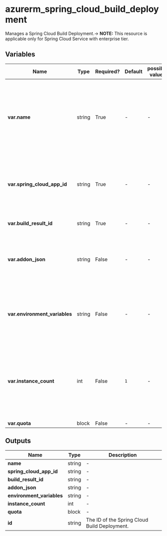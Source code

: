 # azurerm_spring_cloud_build_deployment

Manages a Spring Cloud Build Deployment.-> **NOTE:** This resource is applicable only for Spring Cloud Service with enterprise tier.

## Variables

| Name | Type | Required? | Default  | possible values | Description |
| ---- | ---- | --------- | -------- | ----------- | ----------- |
| **var.name** | string | True | -  |  -  | The name which should be used for this Spring Cloud Build Deployment. Changing this forces a new Spring Cloud Build Deployment to be created. | 
| **var.spring_cloud_app_id** | string | True | -  |  -  | The ID of the Spring Cloud Service. Changing this forces a new Spring Cloud Build Deployment to be created. | 
| **var.build_result_id** | string | True | -  |  -  | The ID of the Spring Cloud Build Result. | 
| **var.addon_json** | string | False | -  |  -  | A JSON object that contains the addon configurations of the Spring Cloud Build Deployment. | 
| **var.environment_variables** | string | False | -  |  -  | Specifies the environment variables of the Spring Cloud Deployment as a map of key-value pairs. | 
| **var.instance_count** | int | False | `1`  |  -  | Specifies the required instance count of the Spring Cloud Deployment. Possible Values are between `1` and `500`. Defaults to `1` if not specified. | 
| **var.quota** | block | False | -  |  -  | A `quota` block. | 



## Outputs

| Name | Type | Description |
| ---- | ---- | --------- | 
| **name** | string  | - | 
| **spring_cloud_app_id** | string  | - | 
| **build_result_id** | string  | - | 
| **addon_json** | string  | - | 
| **environment_variables** | string  | - | 
| **instance_count** | int  | - | 
| **quota** | block  | - | 
| **id** | string  | The ID of the Spring Cloud Build Deployment. | 